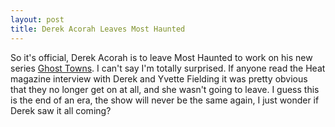 ```yaml
--- 
layout: post
title: Derek Acorah Leaves Most Haunted
---
```

So it's official, Derek Acorah is to leave Most Haunted to work on his new series [Ghost Towns](http://roysworld.co.uk/?p=2747). I can't say I'm totally surprised. If anyone read the Heat magazine interview with Derek and Yvette Fielding it was pretty obvious that they no longer get on at all, and she wasn't going to leave. I guess this is the end of an era, the show will never be the same again, I just wonder if Derek saw it all coming?

